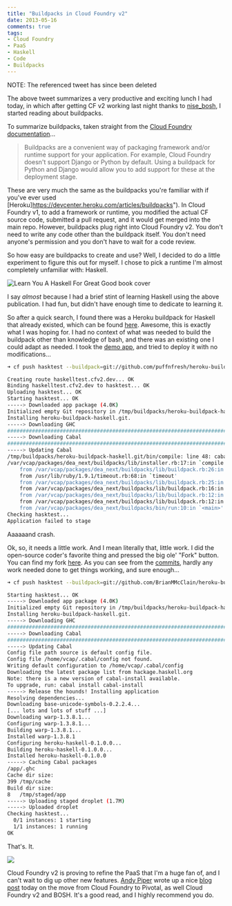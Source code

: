 ```yaml
---
title: "Buildpacks in Cloud Foundry v2"
date: 2013-05-16
comments: true
tags: 
- Cloud Foundry
- PaaS
- Haskell
- Code
- Buildpacks
---
```


NOTE: The referenced tweet has since been deleted

The above tweet summarizes a very productive and exciting lunch I had today, in which after getting CF v2 working last night thanks to [nise_bosh](https://github.com/nttlabs/nise_bosh), I started reading about buildpacks.

To summarize buildpacks, taken straight from the [Cloud Foundry documentation](http://docs.cloudfoundry.com/docs/using/deploying-apps/custom/)...


> Buildpacks are a convenient way of packaging framework and/or runtime support for your application. For example, Cloud Foundry doesn't support Django or Python by default. Using a buildpack for Python and Django would allow you to add support for these at the deployment stage.

These are very much the same as the buildpacks you're familiar with if you've ever used [Heroku]https://devcenter.heroku.com/articles/buildpacks"). In Cloud Foundry v1, to add a framework or runtime, you modified the actual CF source code, submitted a pull request, and it would get merged into the main repo. However, buildpacks plug right into Cloud Foundry v2. You don't need to write any code other than the buildpack itself. You don't need anyone's permission and you don't have to wait for a code review.

So how easy are buildpacks to create and use? Well, I decided to do a little experiment to figure this out for myself. I chose to pick a runtime I'm almost completely unfamiliar with: Haskell.

![Learn You A Haskell For Great Good book cover](/images/haskell/lyah.png)


I say _almost_ because I had a brief stint of learning Haskell using the above publication. I had fun, but didn't have enough time to dedicate to learning it.

So after a quick search, I found there was a Heroku buildpack for Haskell that already existed, which can be found [here](https://github.com/puffnfresh/heroku-buildpack-haskell). Awesome, this is exactly what I was hoping for. I had no context of what was needed to build the buildpack other than knowledge of bash, and there was an existing one I could adapt as needed. I took the [demo app](https://github.com/puffnfresh/haskell-buildpack-demo), and tried to deploy it with no modifications...

```bash
➜ cf push hasktest --buildpack=git://github.com/puffnfresh/heroku-buildpack-haskell.git

Creating route haskelltest.cfv2.dev... OK
Binding haskelltest.cfv2.dev to hasktest... OK
Uploading hasktest... OK
Starting hasktest... OK
-----> Downloaded app package (4.0K)
Initialized empty Git repository in /tmp/buildpacks/heroku-buildpack-haskell.git/.git/
Installing heroku-buildpack-haskell.git.
-----> Downloading GHC
######################################################################## 100.0%
-----> Downloading Cabal
######################################################################## 100.0%
-----> Updating Cabal
/tmp/buildpacks/heroku-buildpack-haskell.git/bin/compile: line 48: cabal: command not found
/var/vcap/packages/dea_next/buildpacks/lib/installer.rb:17:in `compile': Buildpack compilation step failed: (RuntimeError)
	from /var/vcap/packages/dea_next/buildpacks/lib/buildpack.rb:26:in `block in compile_with_timeout'
	from /usr/lib/ruby/1.9.1/timeout.rb:68:in `timeout'
	from /var/vcap/packages/dea_next/buildpacks/lib/buildpack.rb:25:in `compile_with_timeout'
	from /var/vcap/packages/dea_next/buildpacks/lib/buildpack.rb:16:in `block in stage_application'
	from /var/vcap/packages/dea_next/buildpacks/lib/buildpack.rb:12:in `chdir'
	from /var/vcap/packages/dea_next/buildpacks/lib/buildpack.rb:12:in `stage_application'
	from /var/vcap/packages/dea_next/buildpacks/bin/run:10:in `<main>'
Checking hasktest...
Application failed to stage
```

Aaaaaand crash.

Ok, so, it needs a little work. And I mean literally that, little work. I did the open-source coder's favorite thing and pressed the big ole' "Fork" button. You can find my fork [here](https://github.com/BrianMMcClain/heroku-buildpack-haskell). As you can see from the [commits](https://github.com/BrianMMcClain/heroku-buildpack-haskell/compare/22382e2ec9ccdf63cb802df96385d0743dcffbe0...a3cc2ca860a5586510fb509e32d61be30452e40c"), hardly any work needed done to get things working, and sure enough...


```bash
➜ cf push hasktest --buildpack=git://github.com/BrianMMcClain/heroku-buildpack-haskell.git

Starting hasktest... OK
-----> Downloaded app package (4.0K)
Initialized empty Git repository in /tmp/buildpacks/heroku-buildpack-haskell.git/.git/
Installing heroku-buildpack-haskell.git.
-----> Downloading GHC
######################################################################## 100.0%
-----> Downloading Cabal
######################################################################## 100.0%
-----> Updating Cabal
Config file path source is default config file.
Config file /home/vcap/.cabal/config not found.
Writing default configuration to /home/vcap/.cabal/config
Downloading the latest package list from hackage.haskell.org
Note: there is a new version of cabal-install available.
To upgrade, run: cabal install cabal-install
-----> Release the hounds! Installing application
Resolving dependencies...
Downloading base-unicode-symbols-0.2.2.4...
[... lots and lots of stuff ...]
Downloading warp-1.3.8.1...
Configuring warp-1.3.8.1...
Building warp-1.3.8.1...
Installed warp-1.3.8.1
Configuring heroku-haskell-0.1.0.0...
Building heroku-haskell-0.1.0.0...
Installed heroku-haskell-0.1.0.0
-----> Caching Cabal packages
/app/.ghc
Cache dir size:
399	/tmp/cache
Build dir size:
8	/tmp/staged/app
-----> Uploading staged droplet (1.7M)
-----> Uploaded droplet
Checking hasktest...
  0/1 instances: 1 starting
  1/1 instances: 1 running
OK
```

That's. It. 

![](/images/cloudfoundry/hasktest.png)

Cloud Foundry v2 is proving to refine the PaaS that I'm a huge fan of, and I can't wait to dig up other new features. [Andy Piper](https://twitter.com/andypiper) wrote up a nice [blog post](http://andypiper.co.uk/2013/05/16/cloud-foundry-has-gone-pivotal-so-whats-new/) today on the move from Cloud Foundry to Pivotal, as well Cloud Foundry v2 and BOSH. It's a good read, and I highly recommend you do.